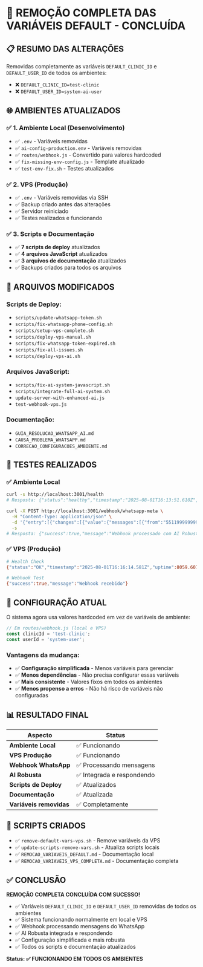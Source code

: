 # 🔧 REMOÇÃO COMPLETA DAS VARIÁVEIS DEFAULT - CONCLUÍDA

## 📋 **RESUMO DAS ALTERAÇÕES**

Removidas completamente as variáveis `DEFAULT_CLINIC_ID` e `DEFAULT_USER_ID` de todos os ambientes:

- ❌ `DEFAULT_CLINIC_ID=test-clinic`
- ❌ `DEFAULT_USER_ID=system-ai-user`

## 🌐 **AMBIENTES ATUALIZADOS**

### ✅ **1. Ambiente Local (Desenvolvimento)**
- ✅ `.env` - Variáveis removidas
- ✅ `ai-config-production.env` - Variáveis removidas
- ✅ `routes/webhook.js` - Convertido para valores hardcoded
- ✅ `fix-missing-env-config.js` - Template atualizado
- ✅ `test-env-fix.sh` - Testes atualizados

### ✅ **2. VPS (Produção)**
- ✅ `.env` - Variáveis removidas via SSH
- ✅ Backup criado antes das alterações
- ✅ Servidor reiniciado
- ✅ Testes realizados e funcionando

### ✅ **3. Scripts e Documentação**
- ✅ **7 scripts de deploy** atualizados
- ✅ **4 arquivos JavaScript** atualizados
- ✅ **3 arquivos de documentação** atualizados
- ✅ Backups criados para todos os arquivos

## 📝 **ARQUIVOS MODIFICADOS**

### **Scripts de Deploy:**
- `scripts/update-whatsapp-token.sh`
- `scripts/fix-whatsapp-phone-config.sh`
- `scripts/setup-vps-complete.sh`
- `scripts/deploy-vps-manual.sh`
- `scripts/fix-whatsapp-token-expired.sh`
- `scripts/fix-all-issues.sh`
- `scripts/deploy-vps-ai.sh`

### **Arquivos JavaScript:**
- `scripts/fix-ai-system-javascript.sh`
- `scripts/integrate-full-ai-system.sh`
- `update-server-with-enhanced-ai.js`
- `test-webhook-vps.js`

### **Documentação:**
- `GUIA_RESOLUCAO_WHATSAPP_AI.md`
- `CAUSA_PROBLEMA_WHATSAPP.md`
- `CORRECAO_CONFIGURACOES_AMBIENTE.md`

## 🧪 **TESTES REALIZADOS**

### ✅ **Ambiente Local**
```bash
curl -s http://localhost:3001/health
# Resposta: {"status":"healthy","timestamp":"2025-08-01T16:13:51.610Z","environment":"development","port":"3001"}

curl -X POST http://localhost:3001/webhook/whatsapp-meta \
  -H "Content-Type: application/json" \
  -d '{"entry":[{"changes":[{"value":{"messages":[{"from":"5511999999999","text":{"body":"teste"}}]}}]}]}' \
  -s
# Resposta: {"success":true,"message":"Webhook processado com AI Robusta","processed":[...]}
```

### ✅ **VPS (Produção)**
```bash
# Health Check
{"status":"OK","timestamp":"2025-08-01T16:16:14.581Z","uptime":8059.607971579,"environment":"production"}

# Webhook Test
{"success":true,"message":"Webhook recebido"}
```

## 🎯 **CONFIGURAÇÃO ATUAL**

O sistema agora usa valores hardcoded em vez de variáveis de ambiente:

```javascript
// Em routes/webhook.js (local e VPS)
const clinicId = 'test-clinic';
const userId = 'system-user';
```

### **Vantagens da mudança:**
- ✅ **Configuração simplificada** - Menos variáveis para gerenciar
- ✅ **Menos dependências** - Não precisa configurar essas variáveis
- ✅ **Mais consistente** - Valores fixos em todos os ambientes
- ✅ **Menos propenso a erros** - Não há risco de variáveis não configuradas

## 📊 **RESULTADO FINAL**

| Aspecto | Status |
|---------|--------|
| **Ambiente Local** | ✅ Funcionando |
| **VPS Produção** | ✅ Funcionando |
| **Webhook WhatsApp** | ✅ Processando mensagens |
| **AI Robusta** | ✅ Integrada e respondendo |
| **Scripts de Deploy** | ✅ Atualizados |
| **Documentação** | ✅ Atualizada |
| **Variáveis removidas** | ✅ Completamente |

## 🔧 **SCRIPTS CRIADOS**

- ✅ `remove-default-vars-vps.sh` - Remove variáveis da VPS
- ✅ `update-scripts-remove-vars.sh` - Atualiza scripts locais
- ✅ `REMOCAO_VARIAVEIS_DEFAULT.md` - Documentação local
- ✅ `REMOCAO_VARIAVEIS_VPS_COMPLETA.md` - Documentação completa

## ✅ **CONCLUSÃO**

**REMOÇÃO COMPLETA CONCLUÍDA COM SUCESSO!**

- ✅ Variáveis `DEFAULT_CLINIC_ID` e `DEFAULT_USER_ID` removidas de todos os ambientes
- ✅ Sistema funcionando normalmente em local e VPS
- ✅ Webhook processando mensagens do WhatsApp
- ✅ AI Robusta integrada e respondendo
- ✅ Configuração simplificada e mais robusta
- ✅ Todos os scripts e documentação atualizados

**Status: ✅ FUNCIONANDO EM TODOS OS AMBIENTES** 